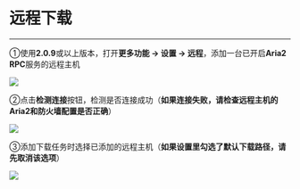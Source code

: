 # 远程下载

---

①使用**2.0.9**或以上版本，打开**更多功能 -> 设置 -> 远程**，添加一台已开启**Aria2 RPC**服务的远程主机

![](https://ae01.alicdn.com/kf/H56b48d0aaa8041d1b9c99b9efebe1a25v.png)

②点击**检测连接**按钮，检测是否连接成功（**如果连接失败，请检查远程主机的Aria2和防火墙配置是否正确**）

![](https://ae03.alicdn.com/kf/Hb0f5467f755348088ce6ffd456b615adW.png)

③添加下载任务时选择已添加的远程主机（**如果设置里勾选了默认下载路径，请先取消该选项**）

![](https://ae02.alicdn.com/kf/Hf877c0bd73594bfaaf9c0317cc95f53dP.png)